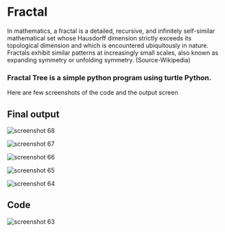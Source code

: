 # Fractal

In mathematics, a fractal is a detailed, recursive, and infinitely self-similar mathematical set whose Hausdorff dimension strictly exceeds its topological dimension and which is encountered ubiquitously in nature. Fractals exhibit similar patterns at increasingly small scales, also known as expanding symmetry or unfolding symmetry. (Source-Wikipedia)


### Fractal Tree is a simple python program using turtle Python.

Here are few screenshots of the code and the output screen


## Final output
![screenshot 68](https://user-images.githubusercontent.com/35976311/47040845-ed3f7200-d1a4-11e8-8fa3-00f4a6eadea0.png)





![screenshot 67](https://user-images.githubusercontent.com/35976311/47040718-8d48cb80-d1a4-11e8-9e9c-4ffdbf2c1352.png)






![screenshot 66](https://user-images.githubusercontent.com/35976311/47040721-8e79f880-d1a4-11e8-906b-0e8b27805c18.png)







![screenshot 65](https://user-images.githubusercontent.com/35976311/47040726-8fab2580-d1a4-11e8-9c69-022b5628fa10.png)





![screenshot 64](https://user-images.githubusercontent.com/35976311/47040727-9174e900-d1a4-11e8-93bd-48b33cc0da09.png)



## Code

![screenshot 63](https://user-images.githubusercontent.com/35976311/47040731-92a61600-d1a4-11e8-8606-8d9d9bde0452.png)


